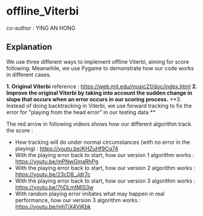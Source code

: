 # offline_Viterbi
co-author : YING AN HONG

## Explanation
We use three different ways to implement offline Viterbi, aiming for score following. Meanwhile, we use Pygame to demonstrate how our code works in different cases.

**1. Original Viterbi**
reference : https://web.mit.edu/music21/doc/index.html
**2. Improve the original Viterbi by taking into account the sudden change in slope that occurs when an error occurs in our scoring process.**
**3. Instead of doing backtracking in Viterbi, we use forward tracking to fix the error for "playing from the head error" in our testing data **

The red arrow in following videos shows how our different algorithm track the score : 
* How tracking will do under normal circumstances (with no error in the playing) : https://youtu.be/KHZuHf9Cq74
* With the playing error back to start, how our version 1 algorithm works : https://youtu.be/mPNwGmaRhPg
* With the playing error back to start, how our version 2 algorithm works : https://youtu.be/23cD8_Jdr7c
* With the playing error back to start, how our version 3 algorithm works : https://youtu.be/7hDLmIMIS3w
* With random playing error imitates what may happen in real performance, how our version 3 algorithm works : https://youtu.be/mhTiX4ViKbk

